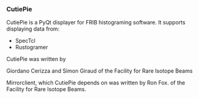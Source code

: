 ### CutiePie

CutiePie is a PyQt displayer for FRIB histograming software.  It supports
displaying data from:

*   SpecTcl
*   Rustogramer

CutiePie was written by

Giordano Cerizza  and Simon Giraud
of the Facility for Rare Isotope Beams

Mirrorclient, which CutiePie depends on was written by Ron Fox.
of the Facility for Rare Isotope Beams.
